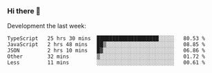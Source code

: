 ### Hi there 👋

Development the last week:
<!--START_SECTION:waka-->

```text
TypeScript   25 hrs 30 mins  ████████████████████░░░░░   80.53 %
JavaScript   2 hrs 48 mins   ██▒░░░░░░░░░░░░░░░░░░░░░░   08.85 %
JSON         2 hrs 10 mins   █▓░░░░░░░░░░░░░░░░░░░░░░░   06.86 %
Other        32 mins         ▒░░░░░░░░░░░░░░░░░░░░░░░░   01.72 %
Less         11 mins         ░░░░░░░░░░░░░░░░░░░░░░░░░   00.61 %
```

<!--END_SECTION:waka-->

<!--
**JASONPANGGO/jasonpanggo** is a ✨ _special_ ✨ repository because its `README.md` (this file) appears on your GitHub profile.

Here are some ideas to get you started:

- 🔭 I’m currently working on ...
- 🌱 I’m currently learning ...
- 👯 I’m looking to collaborate on ...
- 🤔 I’m looking for help with ...
- 💬 Ask me about ...
- 📫 How to reach me: ...
- 😄 Pronouns: ...
- ⚡ Fun fact: ...
-->
